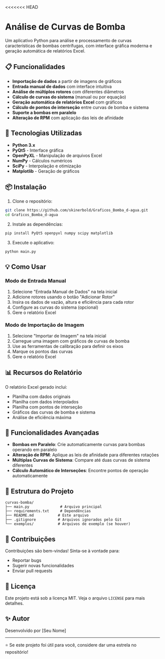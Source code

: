 <<<<<<< HEAD
# Análise de Curvas de Bomba

Um aplicativo Python para análise e processamento de curvas características de bombas centrífugas, com interface gráfica moderna e geração automática de relatórios Excel.

## 📋 Funcionalidades

- **Importação de dados** a partir de imagens de gráficos
- **Entrada manual de dados** com interface intuitiva
- **Análise de múltiplos rotores** com diferentes diâmetros
- **Cálculo de curvas do sistema** (manual ou por equação)
- **Geração automática de relatórios Excel** com gráficos
- **Cálculo de pontos de interseção** entre curvas de bomba e sistema
- **Suporte a bombas em paralelo**
- **Alteração de RPM** com aplicação das leis de afinidade

## 🚀 Tecnologias Utilizadas

- **Python 3.x**
- **PyQt5** - Interface gráfica
- **OpenPyXL** - Manipulação de arquivos Excel
- **NumPy** - Cálculos numéricos
- **SciPy** - Interpolação e otimização
- **Matplotlib** - Geração de gráficos

## 📦 Instalação

1. Clone o repositório:
```bash
git clone https://github.com/skinerbold/Graficos_Bomba_d-agua.git
cd Graficos_Bomba_d-agua
```

2. Instale as dependências:
```bash
pip install PyQt5 openpyxl numpy scipy matplotlib
```

3. Execute o aplicativo:
```bash
python main.py
```

## 💡 Como Usar

### Modo de Entrada Manual
1. Selecione "Entrada Manual de Dados" na tela inicial
2. Adicione rotores usando o botão "Adicionar Rotor"
3. Insira os dados de vazão, altura e eficiência para cada rotor
4. Configure as curvas do sistema (opcional)
5. Gere o relatório Excel

### Modo de Importação de Imagem
1. Selecione "Importar de Imagem" na tela inicial
2. Carregue uma imagem com gráficos de curvas de bomba
3. Use as ferramentas de calibração para definir os eixos
4. Marque os pontos das curvas
5. Gere o relatório Excel

## 📊 Recursos do Relatório

O relatório Excel gerado inclui:
- Planilha com dados originais
- Planilha com dados interpolados
- Planilha com pontos de interseção
- Gráficos das curvas de bomba e sistema
- Análise de eficiência máxima

## 🔧 Funcionalidades Avançadas

- **Bombas em Paralelo**: Crie automaticamente curvas para bombas operando em paralelo
- **Alteração de RPM**: Aplique as leis de afinidade para diferentes rotações
- **Múltiplas Curvas de Sistema**: Compare até duas curvas de sistema diferentes
- **Cálculo Automático de Interseções**: Encontre pontos de operação automaticamente

## 📝 Estrutura do Projeto

```
curvas-bomba/
├── main.py              # Arquivo principal
├── requirements.txt     # Dependências
├── README.md           # Este arquivo
├── .gitignore          # Arquivos ignorados pelo Git
└── exemplos/           # Arquivos de exemplo (se houver)
```

## 🤝 Contribuições

Contribuições são bem-vindas! Sinta-se à vontade para:
- Reportar bugs
- Sugerir novas funcionalidades
- Enviar pull requests

## 📄 Licença

Este projeto está sob a licença MIT. Veja o arquivo `LICENSE` para mais detalhes.

## ✨ Autor

Desenvolvido por [Seu Nome]

---

⭐ Se este projeto foi útil para você, considere dar uma estrela no repositório!
